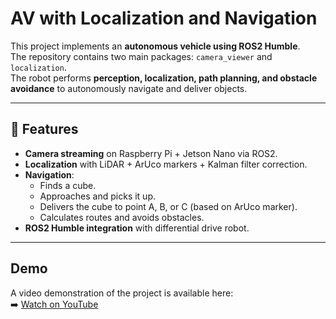 # AV with Localization and Navigation

This project implements an **autonomous vehicle using ROS2 Humble**.  
The repository contains two main packages: `camera_viewer` and `localization`.  
The robot performs **perception, localization, path planning, and obstacle avoidance** to autonomously navigate and deliver objects.

---

## 📌 Features

- **Camera streaming** on Raspberry Pi + Jetson Nano via ROS2.
- **Localization** with LiDAR + ArUco markers + Kalman filter correction.
- **Navigation**:
  - Finds a cube.
  - Approaches and picks it up.
  - Delivers the cube to point A, B, or C (based on ArUco marker).
  - Calculates routes and avoids obstacles.
- **ROS2 Humble integration** with differential drive robot.

---

## Demo

A video demonstration of the project is available here:  
➡️ [Watch on YouTube](https://www.youtube.com/watch?v=YZyWaMJPywo)
